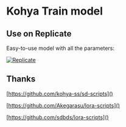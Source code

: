 # Kohya Train model

## Use on Replicate

Easy-to-use model with all the parameters:

[![Replicate](https://replicate.com/alexgenovese/kohya-train/badge)](https://replicate.com/alexgenovese/kohya-train)

## Thanks

[https://github.com/kohya-ss/sd-scripts]()

[https://github.com/Akegarasu/lora-scripts]()

[https://github.com/sdbds/lora-scripts]()

